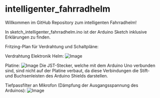 # intelligenter_fahrradhelm
Willkommen im GitHub Repository zum intelligenten Fahrradhelm!

In sketch_intelligenter_fahrradhelm.ino ist der Arduino Sketch inklusive Erklärungen zu finden.



Fritzing-Plan für Verdrahtung und Schaltpläne:

Verdrahtung Elektronik Helm:
![Image](https://github.com/user-attachments/assets/908f8304-d8e7-4907-a6b3-e348f382175a)


Platine:
![Image](https://github.com/user-attachments/assets/bf9a5501-581d-45e9-a05d-28f196433f80)
Die JST-Stecker, welche mit dem Arduino Uno verbunden sind, sind nicht auf der Platine verbaut, da diese Verbindungen die Stift- und Buchsenleisten des Arduino Shields darstellen.


Tiefpassfilter an Mikrofon (Dämpfung der Ausgangsspannung des Arduinos):
![Image](https://github.com/user-attachments/assets/5f81e800-41e5-4111-9c26-dfa7fff96d3d)
